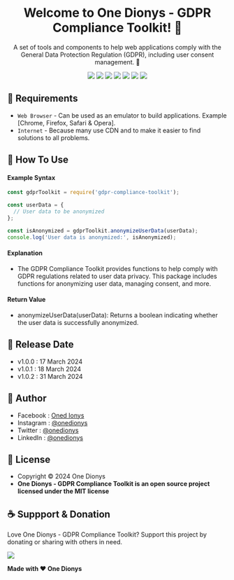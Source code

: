 <h1 align="center">Welcome to One Dionys - GDPR Compliance Toolkit! 👋 </h1>

<p align="center">A set of tools and components to help web applications comply with the General Data Protection Regulation (GDPR), including user consent management. 💖 </p>

<p align="center">
<img src="https://img.shields.io/github/contributors/onedionys/onedionys-gdpr-compliance-toolkit?style=flat-square">
<img src="https://img.shields.io/github/issues/onedionys/onedionys-gdpr-compliance-toolkit?style=flat-square">
<img src="https://img.shields.io/github/stars/onedionys/onedionys-gdpr-compliance-toolkit?style=flat-square"> 
<img src="https://img.shields.io/github/forks/onedionys/onedionys-gdpr-compliance-toolkit?style=flat-square">
<img src="https://img.shields.io/github/last-commit/onedionys/onedionys-gdpr-compliance-toolkit.svg?style=flat-square">
<img src="https://img.shields.io/github/languages/code-size/onedionys/onedionys-gdpr-compliance-toolkit?style=flat-square">
<img src="https://img.shields.io/github/license/onedionys/onedionys-gdpr-compliance-toolkit?style=flat-square">
</p>

## 💾 Requirements

* `Web Browser` - Can be used as an emulator to build applications. Example [Chrome, Firefox, Safari & Opera].
* `Internet` - Because many use CDN and to make it easier to find solutions to all problems.

## 🎯 How To Use

#### Example Syntax

```javascript
const gdprToolkit = require('gdpr-compliance-toolkit');

const userData = {
  // User data to be anonymized
};

const isAnonymized = gdprToolkit.anonymizeUserData(userData);
console.log('User data is anonymized:', isAnonymized);
```

#### Explanation

* The GDPR Compliance Toolkit provides functions to help comply with GDPR regulations related to user data privacy. This package includes functions for anonymizing user data, managing consent, and more.

#### Return Value

* anonymizeUserData(userData): Returns a boolean indicating whether the user data is successfully anonymized.

## 📆 Release Date

* v1.0.0 : 17 March 2024
* v1.0.1 : 18 March 2024
* v1.0.2 : 31 March 2024

## 🧑 Author

* Facebook : <a href="https://www.facebook.com/theonedionys"> Oned Ionys</a>
* Instagram : <a href="https://www.instagram.com/onedionys/"> @onedionys</a>
* Twitter : <a href="https://twitter.com/onedionys"> @onedionys</a>
* LinkedIn :  <a href="https://www.linkedin.com/in/onedionys/"> @onedionys</a>

## 📝 License

* Copyright © 2024 One Dionys
* **One Dionys - GDPR Compliance Toolkit is an open source project licensed under the MIT license**

## ☕️ Suppport & Donation

Love One Dionys - GDPR Compliance Toolkit? Support this project by donating or sharing with others in need.

<a href="https://www.buymeacoffee.com/onedionys"><img src="https://img.shields.io/badge/Buy_Me_A_Coffee-FFDD00?style=for-the-badge&logo=buy-me-a-coffee&logoColor=black"/> </a>

**Made with ❤️ One Dionys**

